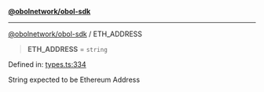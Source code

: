 [**@obolnetwork/obol-sdk**](../index.md)

***

[@obolnetwork/obol-sdk](../index.md) / ETH\_ADDRESS

> **ETH\_ADDRESS** = `string`

Defined in: [types.ts:334](https://github.com/ObolNetwork/obol-sdk/blob/e7fc737767265d3063c4e96d045f725fadd20e1e/src/types.ts#L334)

String expected to be Ethereum Address

